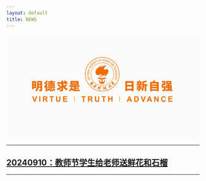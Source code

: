 ```yaml
---
layout: default
title: NEWS
---
```



<img src="sustech.png" style="max-width: 100%; height: auto;" alt="image" />

---

## [20240910：教师节学生给老师送鲜花和石榴](/assets/news/240910.md)

---
